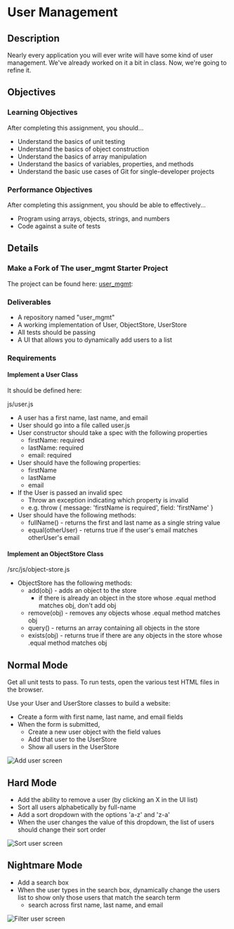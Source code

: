 # User Management

## Description

Nearly every application you will ever write will have some kind of user management.
We've already worked on it a bit in class. Now, we're going to refine it.

## Objectives

### Learning Objectives

After completing this assignment, you should...

* Understand the basics of unit testing
* Understand the basics of object construction
* Understand the basics of array manipulation
* Understand the basics of variables, properties, and methods
* Understand the basic use cases of Git for single-developer projects

### Performance Objectives

After completing this assignment, you should be able to effectively...

* Program using arrays, objects, strings, and numbers
* Code against a suite of tests

## Details

### Make a Fork of The user_mgmt Starter Project

The project can be found here:
[user_mgmt](https://github.com/tiy-durham-fe-2015/user_mgmt_gulpless):

### Deliverables

* A repository named "user_mgmt"
* A working implementation of User, ObjectStore, UserStore
* All tests should be passing
* A UI that allows you to dynamically add users to a list

### Requirements

#### Implement a User Class

It should be defined here:

js/user.js

- A user has a first name, last name, and email
- User should go into a file called user.js
- User constructor should take a spec with the following properties
  - firstName: required
  - lastName: required
  - email: required
- User should have the following properties:
  - firstName
  - lastName
  - email
- If the User is passed an invalid spec
  - Throw an exception indicating which property is invalid
  - e.g. throw { message: 'firstName is required', field: 'firstName' }
- User should have the following methods:
  - fullName() - returns the first and last name as a single string value
  - equal(otherUser) - returns true if the user's email matches otherUser's email

#### Implement an ObjectStore Class

/src/js/object-store.js

- ObjectStore has the following methods:
  - add(obj) - adds an object to the store
    - if there is already an object in the store whose .equal method matches obj, don't add obj
  - remove(obj) - removes any objects whose .equal method matches obj
  - query() - returns an array containing all objects in the store
  - exists(obj) - returns true if there are any objects in the store whose .equal method matches obj

## Normal Mode

Get all unit tests to pass. To run tests, open the various test HTML files in the browser.

Use your User and UserStore classes to build a website:

- Create a form with first name, last name, and email fields
- When the form is submitted,
  - Create a new user object with the field values
  - Add that user to the UserStore
  - Show all users in the UserStore

![Add user screen](https://github.com/tiy-durham-fe-2015/curriculum/raw/master/img/week2-add-user.gif)

## Hard Mode

- Add the ability to remove a user (by clicking an X in the UI list)
- Sort all users alphabetically by full-name
- Add a sort dropdown with the options 'a-z' and 'z-a'
- When the user changes the value of this dropdown, the list of users should change their sort order

![Sort user screen](https://github.com/tiy-durham-fe-2015/curriculum/raw/master/img/week2-sort-users.gif)

## Nightmare Mode

- Add a search box
- When the user types in the search box, dynamically change the users list to show only those users that match the search term
  - search across first name, last name, and email

![Filter user screen](https://github.com/tiy-durham-fe-2015/curriculum/raw/master/img/week2-filter-users.gif)
